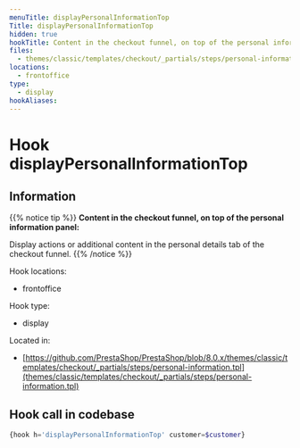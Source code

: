 ```yaml
---
menuTitle: displayPersonalInformationTop
Title: displayPersonalInformationTop
hidden: true
hookTitle: Content in the checkout funnel, on top of the personal information panel
files:
  - themes/classic/templates/checkout/_partials/steps/personal-information.tpl
locations:
  - frontoffice
type:
  - display
hookAliases:
---
```


# Hook displayPersonalInformationTop

## Information

{{% notice tip %}}
**Content in the checkout funnel, on top of the personal information panel:** 

Display actions or additional content in the personal details tab of the checkout funnel.
{{% /notice %}}

Hook locations: 
  - frontoffice

Hook type: 
  - display

Located in: 
  - [https://github.com/PrestaShop/PrestaShop/blob/8.0.x/themes/classic/templates/checkout/_partials/steps/personal-information.tpl](themes/classic/templates/checkout/_partials/steps/personal-information.tpl)

## Hook call in codebase

```php
{hook h='displayPersonalInformationTop' customer=$customer}
```